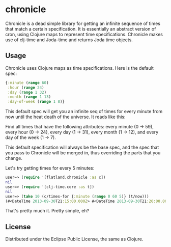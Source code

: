 # chronicle

Chronicle is a dead simple library for getting an infinite sequence of times
that match a certain specification. It is essentially an abstract version of
cron, using Clojure maps to represent time specifications. Chronicle makes use
of clj-time and Joda-time and returns Joda time objects.

## Usage

Chronicle uses Clojure maps as time specifications. Here is the default spec:

```clojure
{:minute (range 60)
 :hour (range 24)
 :day (range 1 32)
 :month (range 1 13)
 :day-of-week (range 1 8)}
```

This default spec will get you an infinite seq of times for every minute from
now until the heat death of the universe. It reads like this:

Find all times that have the following attributes: every minute (0 -> 59),
every hour (0 -> 24), every day (1 -> 31), every month (1 -> 12), and every day
of the week (1 -> 7).

This default specification will always be the base spec, and the spec that you
pass to Chronicle will be merged in, thus overriding the parts that you change.

Let's try getting times for every 5 minutes:

```clojure
user=> (require '[flatland.chronicle :as c])
nil
user=> (require '[clj-time.core :as t])
nil
user=> (take 10 (c/times-for {:minute (range 0 60 5)} (t/now)))
(#<DateTime 2013-09-30T21:15:00.000Z> #<DateTime 2013-09-30T21:20:00.000Z> #<DateTime 2013-09-30T21:25:00.000Z> #<DateTime 2013-09-30T21:30:00.000Z> #<DateTime 2013-09-30T21:35:00.000Z> #<DateTime 2013-09-30T21:40:00.000Z> #<DateTime 2013-09-30T21:45:00.000Z> #<DateTime 2013-09-30T21:50:00.000Z> #<DateTime 2013-09-30T21:55:00.000Z> #<DateTime 2013-09-30T22:00:00.000Z>)
```

That's pretty much it. Pretty simple, eh?

## License

Distributed under the Eclipse Public License, the same as Clojure.

